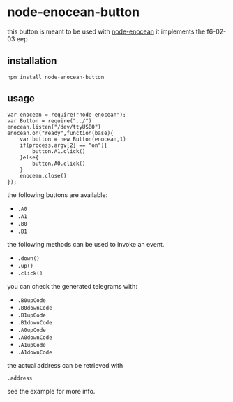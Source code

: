 # node-enocean-button
this button is meant to be used with [node-enocean](https://github.com/Holger-Will/node-enocean) 
it implements the f6-02-03 eep
## installation
`npm install node-enocean-button`
## usage
```
var enocean = require("node-enocean"); 
var Button = require("../")
enocean.listen("/dev/ttyUSB0")                 
enocean.on("ready",function(base){ 
	var button = new Button(enocean,1) 
	if(process.argv[2] == "on"){
		button.A1.click() 
	}else{
		button.A0.click()	
	}
	enocean.close()	
});
```
the following buttons are available:

* `.A0`
* `.A1`
* `.B0`
* `.B1`

the following methods can be used to invoke an event.

* `.down()`
* `.up()`
* `.click()`

you can check the generated telegrams with:

* `.B0upCode`
* `.B0downCode`
* `.B1upCode`
* `.B1downCode` 
* `.A0upCode`
* `.A0downCode` 
* `.A1upCode`
* `.A1downCode`

the actual address can be retrieved with

`.address`

see the example for more info.
